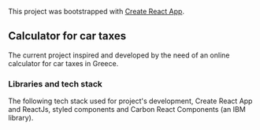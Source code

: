 This project was bootstrapped with [Create React App](https://github.com/facebook/create-react-app).

## Calculator for car taxes

The current project inspired and developed by the need of an online calculator for car taxes in Greece.

### Libraries and tech stack

The following tech stack used for project's development, Create React App and ReactJs, styled components and Carbon React Components (an IBM library).
